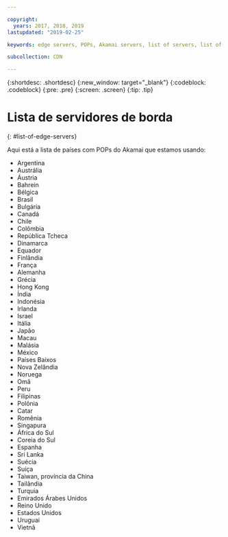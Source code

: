 ```yaml
---

copyright:
  years: 2017, 2018, 2019
lastupdated: "2019-02-25"

keywords: edge servers, POPs, Akamai servers, list of servers, list of countries

subcollection: CDN

---
```


{:shortdesc: .shortdesc}
{:new_window: target="_blank"}
{:codeblock: .codeblock}
{:pre: .pre}
{:screen: .screen}
{:tip: .tip}

# Lista de servidores de borda
{: #list-of-edge-servers}

Aqui está a lista de países com POPs do Akamai que estamos usando:

* Argentina
* Austrália
* Áustria
* Bahrein
* Bélgica
* Brasil
* Bulgária
* Canadá
* Chile
* Colômbia
* República Tcheca
* Dinamarca
* Equador
* Finlândia
* França
* Alemanha
* Grécia
* Hong Kong
* Índia
* Indonésia
* Irlanda
* Israel
* Itália
* Japão
* Macau
* Malásia
* México
* Países Baixos
* Nova Zelândia
* Noruega
* Omã
* Peru
* Filipinas
* Polônia
* Catar
* Romênia
* Singapura
* África do Sul
* Coreia do Sul
* Espanha
* Sri Lanka
* Suécia
* Suíça
* Taiwan, província da China
* Tailândia
* Turquia
* Emirados Árabes Unidos
* Reino Unido
* Estados Unidos
* Uruguai
* Vietnã
